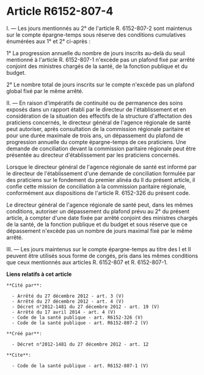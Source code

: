 # Article R6152-807-4

I. ― Les jours mentionnés au 2° de l'article R. 6152-807-2 sont maintenus sur le compte épargne-temps sous réserve des
conditions cumulatives énumérées aux 1° et 2° ci-après : 

1° La progression annuelle du nombre de jours inscrits au-delà du seuil mentionné à l'article R. 6152-807-1 n'excède pas un
plafond fixé par arrêté conjoint des ministres chargés de la santé, de la fonction publique et du budget. 

2° Le nombre total de jours inscrits sur le compte n'excède pas un plafond global fixé par le même arrêté. 

II. ― En raison d'impératifs de continuité ou de permanence des soins exposés dans un rapport établi par le directeur de
l'établissement et en considération de la situation des effectifs de la structure d'affectation des praticiens concernés, le
directeur général de l'agence régionale de santé peut autoriser, après consultation de la commission régionale paritaire et
pour une durée maximale de trois ans, un dépassement du plafond de progression annuelle du compte épargne-temps de ces
praticiens. Une demande de conciliation devant la commission paritaire régionale peut être présentée au directeur
d'établissement par les praticiens concernés. 

Lorsque le directeur général de l'agence régionale de santé est informé par le directeur de l'établissement d'une demande de
conciliation formulée par des praticiens sur le fondement du premier alinéa du II du présent article, il confie cette mission
de conciliation à la commission paritaire régionale, conformément aux dispositions de l'article R. 6152-326 du présent code. 

Le directeur général de l'agence régionale de santé peut, dans les mêmes conditions, autoriser un dépassement du plafond
prévu au 2° du présent article, à compter d'une date fixée par arrêté conjoint des ministres chargés de la santé, de la
fonction publique et du budget et sous réserve que ce dépassement n'excède pas un nombre de jours maximal fixé par le même
arrêté. 

III. ― Les jours maintenus sur le compte épargne-temps au titre des I et II peuvent être utilisés sous forme de congés, pris
dans les mêmes conditions que ceux mentionnés aux articles R. 6152-807 et R. 6152-807-1.

**Liens relatifs à cet article**

	**Cité par**:

	  - Arrêté du 27 décembre 2012 - art. 3 (V)
	  - Arrêté du 27 décembre 2012 - art. 4 (V)
	  - Décret n°2012-1481 du 27 décembre 2012 - art. 19 (V)
	  - Arrêté du 17 avril 2014 - art. 4 (V)
	  - Code de la santé publique - art. R6152-326 (V)
	  - Code de la santé publique - art. R6152-807-2 (V)

	**Créé par**:

	  - Décret n°2012-1481 du 27 décembre 2012 - art. 12

	**Cite**:

	  - Code de la santé publique - art. R6152-807-1 (V)
